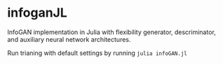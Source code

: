 # infoganJL
InfoGAN implementation in Julia with flexibility generator, descriminator, and auxiliary neural network architectures.

Run trianing with default settings by running `julia infoGAN.jl`
